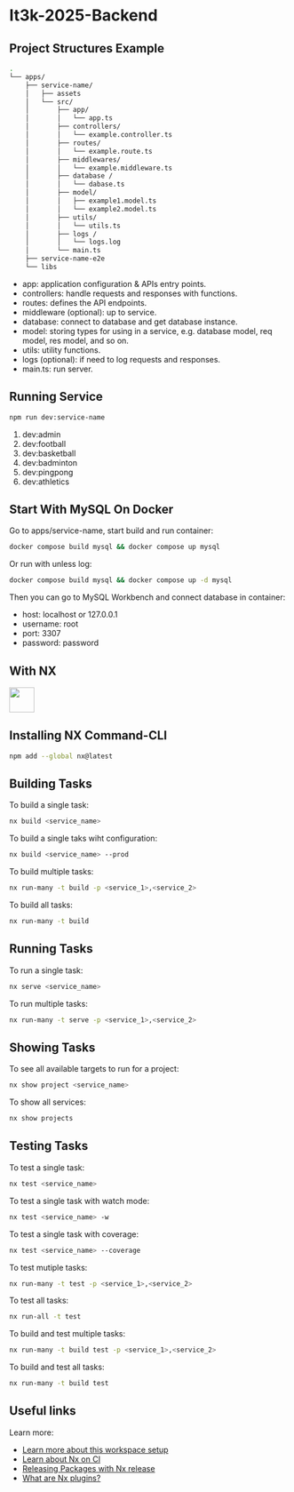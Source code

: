 # It3k-2025-Backend

## Project Structures Example
```sh
.
└── apps/
    ├── service-name/
    │   ├── assets
    │   └── src/
    │       ├── app/
    │       │   └── app.ts
    │       ├── controllers/
    │       │   └── example.controller.ts
    │       ├── routes/
    │       │   └── example.route.ts
    │       ├── middlewares/
    │       │   └── example.middleware.ts
    │       ├── database /
    │       │   └── dabase.ts
    │       ├── model/
    │       │   ├── example1.model.ts
    │       │   └── example2.model.ts
    │       ├── utils/
    │       │   └── utils.ts
    │       ├── logs /
    │       │   └── logs.log
    │       └── main.ts
    ├── service-name-e2e
    └── libs
```
- app: application configuration & APIs entry points.
- controllers: handle requests and responses with functions.
- routes: defines the API endpoints.
- middleware (optional): up to service.
- database: connect to database and get database instance.
- model: storing types for using in a service, e.g. database model, req model, res model, and so on.
- utils: utility functions.
- logs (optional): if need to log requests and responses.
- main.ts: run server.

## Running Service
```sh
npm run dev:service-name
```
1. dev:admin
2. dev:football
3. dev:basketball
4. dev:badminton
5. dev:pingpong
6. dev:athletics

## Start With MySQL On Docker
Go to apps/service-name, start build and run container:
```sh
docker compose build mysql && docker compose up mysql
```
Or run with unless log:
```sh
docker compose build mysql && docker compose up -d mysql
```
Then you can go to MySQL Workbench and connect database in container:
- host: localhost or 127.0.0.1
- username: root
- port: 3307
- password: password

## With NX
<a alt="Nx logo" href="https://nx.dev" target="_blank" rel="noreferrer"><img src="https://raw.githubusercontent.com/nrwl/nx/master/images/nx-logo.png" width="45"></a>


## Installing NX Command-CLI
```sh
npm add --global nx@latest
```

## Building Tasks
To build a single task:
```sh
nx build <service_name>
```
To build a single taks wiht configuration:
```sh
nx build <service_name> --prod 
```
To build multiple tasks:
```sh
nx run-many -t build -p <service_1>,<service_2>
```
To build all tasks:
```sh
nx run-many -t build
```

## Running Tasks

To run a single task:
```sh
nx serve <service_name>
```
To run multiple tasks:
```sh
nx run-many -t serve -p <service_1>,<service_2>
```


## Showing Tasks
To see all available targets to run for a project:
```sh
nx show project <service_name>
```
To show all services:
```sh
nx show projects
```

## Testing Tasks
To test a single task:
```sh
nx test <service_name>
```
To test a single task with watch mode:
```sh
nx test <service_name> -w
```
To test a single task with coverage:
```sh
nx test <service_name> --coverage
```
To test mutiple tasks:
```sh
nx run-many -t test -p <service_1>,<service_2>
```
To test all tasks:
```sh
nx run-all -t test
```
To build and test multiple tasks:
```sh
nx run-many -t build test -p <service_1>,<service_2>
```
To build and test all tasks:
```sh
nx run-many -t build test
```

## Useful links

Learn more:

- [Learn more about this workspace setup](https://nx.dev/nx-api/express?utm_source=nx_project&amp;utm_medium=readme&amp;utm_campaign=nx_projects)
- [Learn about Nx on CI](https://nx.dev/ci/intro/ci-with-nx?utm_source=nx_project&utm_medium=readme&utm_campaign=nx_projects)
- [Releasing Packages with Nx release](https://nx.dev/features/manage-releases?utm_source=nx_project&utm_medium=readme&utm_campaign=nx_projects)
- [What are Nx plugins?](https://nx.dev/concepts/nx-plugins?utm_source=nx_project&utm_medium=readme&utm_campaign=nx_projects)
